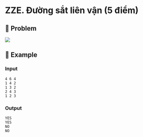 # ZZE. Đường sắt liên vận (5 điểm)

## 📖 Problem

![](https://espresso.codeforces.com/4b2a3f1215586cb6c06b96c83fe9be263b3c72f3.png)


## 🧠 Example

### Input

```text
4 6 4
1 4 2
1 3 2
2 4 3
1 2 3
```

### Output

```text
YES
YES
NO
NO
```


